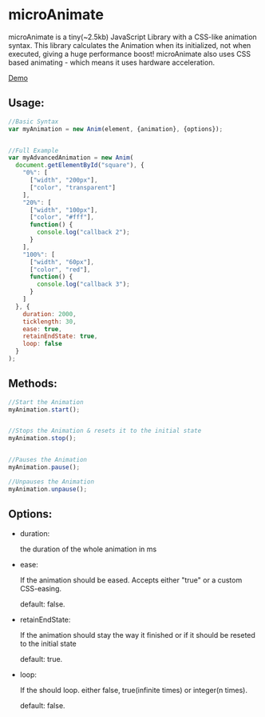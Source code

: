 microAnimate
=============
microAnimate is a tiny(~2.5kb) JavaScript Library with a CSS-like animation syntax. This library calculates the Animation when its initialized, not when executed, giving a huge performance boost! microAnimate also uses CSS based animating - which means it uses hardware acceleration.

[Demo](http://f-rilling.com/projects/microAnimate/demo/demo.html)

Usage:
------------
```javascript
//Basic Syntax
var myAnimation = new Anim(element, {animation}, {options});


//Full Example
var myAdvancedAnimation = new Anim(
  document.getElementById("square"), {
    "0%": [
      ["width", "200px"],
      ["color", "transparent"]
    ],
    "20%": [
      ["width", "100px"],
      ["color", "#fff"],
      function() {
        console.log("callback 2");
      }
    ],
    "100%": [
      ["width", "60px"],
      ["color", "red"],
      function() {
        console.log("callback 3");
      }
    ]
  }, {
    duration: 2000,
    ticklength: 30,
    ease: true,
    retainEndState: true,
    loop: false
  }
);
```

Methods:
-----------
```javascript
//Start the Animation
myAnimation.start();


//Stops the Animation & resets it to the initial state
myAnimation.stop();


//Pauses the Animation
myAnimation.pause();

//Unpauses the Animation
myAnimation.unpause();
```

Options:
-----------
- duration:

  the duration of the whole animation in ms


- ease:

  If the animation should be eased. Accepts either "true" or a custom CSS-easing.

  default: false.

- retainEndState:

  If the animation should stay the way it finished or if it should be reseted to the initial state

  default: true.

- loop:

  If the should loop. either false, true(infinite times) or integer(n times).

  default: false.
